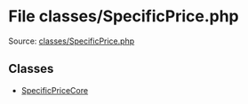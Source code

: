 File classes/SpecificPrice.php
=========

Source: [classes/SpecificPrice.php](https://github.com/PrestaShop/PrestaShop/blob/1.6.1.0/classes/SpecificPrice.php)


Classes
-------

* [SpecificPriceCore](class.SpecificPriceCore.md)

